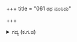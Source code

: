 +++
title = "061 ರಥ ಮುರಿದು"

+++

<details><summary>ಗದ್ಯ (ಕ.ಗ.ಪ) </summary>

61. ರಥ ಮುರಿದು ದುಃಖದಿಂದ ಮಹಾರಥರು ರಣರಂಗದಿಂದ ಹಿಮ್ಮೆಟ್ಟಿದರು. ಅನಂತರ ಅತಿರಥ ಭಯಂಕರನಾದ ಅಭಿಮನ್ಯುವು ಶತ್ರು ಸಮೂಹದ ಕೋಟೆಯನ್ನು ಒಡೆದು ಶತ್ರು ಸೇನೆಯನ್ನು  ಪ್ರವೇಶಿಸಿದನು. ಸಮುದ್ರಮಥನದಲ್ಲಿ ಕಡೆಯಲಾದ ಮಂದರಪರ್ವತದ ಚಲನೆಯಿಂದ  ಸಾಗರವು ಅಲ್ಲೋಲಕಲ್ಲೋಲವಾದಂತೆ  ರಥ, ಕಾಲಾಳು, ಕುದುರೆಯ ಸೈನ್ಯ ಚೆದುರಿ ಹೋಯಿತು.
</details>
